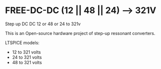 # FREE-DC-DC   (12 || 48 || 24) --> 321V
Step up DC DC  12 or 48 or 24 to 321v 

This is an Open-source hardware project of step-up ressonant converters.

LTSPICE models:
-   12 to 321 volts
-   24 to 321 volts
-   48 to 321 volts  
